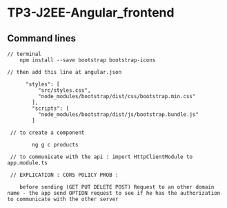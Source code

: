 # TP3-J2EE-Angular_frontend

## Command lines
    
    // terminal
        npm install --save bootstrap bootstrap-icons
    
    // then add this line at angular.json
    
          "styles": [
              "src/styles.css",
              "node_modules/bootstrap/dist/css/bootstrap.min.css"
            ],
            "scripts": [
              "node_modules/bootstrap/dist/js/bootstrap.bundle.js"
            ]
     
     // to create a component
            
            ng g c products
            
     // to communicate with the api : import HttpClientModule to app.module.ts
     
     // EXPLICATION : CORS POLICY PROB :
     
        before sending (GET PUT DELETE POST) Request to an other domain name - the app send OPTION request to see if he has the authorization to communicate with the other server 
